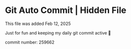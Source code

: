 # Git Auto Commit | Hidden File

This file was added Feb 12, 2025

Just for fun and keeping my daily git commit active 🤪

commit number: 259662
